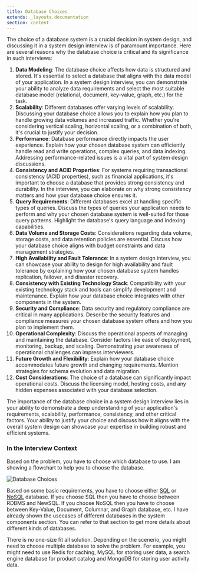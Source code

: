 ```yaml
---
title: Database Choices
extends: _layouts.documentation
section: content
---
```


The choice of a database system is a crucial decision in system design, and discussing it in a system design interview is of paramount importance. Here are several reasons why the database choice is critical and its significance in such interviews:

1. **Data Modeling**: The database choice affects how data is structured and stored. It's essential to select a database that aligns with the data model of your application. In a system design interview, you can demonstrate your ability to analyze data requirements and select the most suitable database model (relational, document, key-value, graph, etc.) for the task.
2. **Scalability**: Different databases offer varying levels of scalability. Discussing your database choice allows you to explain how you plan to handle growing data volumes and increased traffic. Whether you're considering vertical scaling, horizontal scaling, or a combination of both, it's crucial to justify your decision.
3. **Performance**: Database performance directly impacts the user experience. Explain how your chosen database system can efficiently handle read and write operations, complex queries, and data indexing. Addressing performance-related issues is a vital part of system design discussions.
4. **Consistency and ACID Properties**: For systems requiring transactional consistency (ACID properties), such as financial applications, it's important to choose a database that provides strong consistency and durability. In the interview, you can elaborate on why strong consistency matters and how your database choice ensures it.
5. **Query Requirements**: Different databases excel at handling specific types of queries. Discuss the types of queries your application needs to perform and why your chosen database system is well-suited for those query patterns. Highlight the database's query language and indexing capabilities.
6. **Data Volume and Storage Costs**: Considerations regarding data volume, storage costs, and data retention policies are essential. Discuss how your database choice aligns with budget constraints and data management strategies.
7. **High Availability and Fault Tolerance**: In a system design interview, you can showcase your ability to design for high availability and fault tolerance by explaining how your chosen database system handles replication, failover, and disaster recovery.
8. **Consistency with Existing Technology Stack**: Compatibility with your existing technology stack and tools can simplify development and maintenance. Explain how your database choice integrates with other components in the system.
9. **Security and Compliance**: Data security and regulatory compliance are critical in many applications. Describe the security features and compliance measures your chosen database system offers and how you plan to implement them.
10. **Operational Complexity**: Discuss the operational aspects of managing and maintaining the database. Consider factors like ease of deployment, monitoring, backup, and scaling. Demonstrating your awareness of operational challenges can impress interviewers.
11. **Future Growth and Flexibility**: Explain how your database choice accommodates future growth and changing requirements. Mention strategies for schema evolution and data migration.
12. **Cost Considerations**: The choice of a database can significantly impact operational costs. Discuss the licensing model, hosting costs, and any hidden expenses associated with your database selection.

The importance of the database choice in a system design interview lies in your ability to demonstrate a deep understanding of your application's requirements, scalability, performance, consistency, and other critical factors. Your ability to justify your choice and discuss how it aligns with the overall system design can showcase your expertise in building robust and efficient systems.

### In the Interview Context

Based on the problem, you have to choose which database to use. I am showing a flowchart to help you to choose the database.

![Database Choices](/assets/images/interview-techniques/database-choices.png "Database Choices")

Based on some basic requirements, you have to choose either [SQL](/system-components/relational-database) or [NoSQL](/system-components/nosql-database) database. If you choose SQL then you have to choose between RDBMS and NewSQL. If you choose NoSQL then you have to choose between Key-Value, Document, Columnar, and Graph database, etc. I have already shown the usecases of different databases in the system components section. You can refer to that section to get more details about different kinds of databases.

There is no one-size fit all solution. Depending on the scenerio, you might need to choose multiple database to solve the problem. For example, you might need to use Redis for caching, MySQL for storing user data, a search engine database for product catalog and MongoDB for storing user activity data.